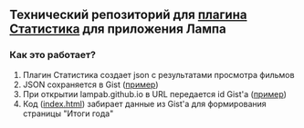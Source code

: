 ## Технический репозиторий для [плагина Статистика](https://github.com/and7ey/lampa/blob/main/README.md#%D1%81%D1%82%D0%B0%D1%82%D0%B8%D1%81%D1%82%D0%B8%D0%BA%D0%B0-statsjs) для приложения Лампа


### Как это работает?
1. Плагин Статистика создает json с результатами просмотра фильмов
2. JSON сохраняется в Gist ([пример](https://gist.github.com/lamp-a/b7d3da5157147e4da223d16235ac6398))
3. При открытии lampab.github.io в URL передается id Gist'a ([пример](https://lamp-a.github.io/#b7d3da5157147e4da223d16235ac6398))
4. Код ([index.html](https://github.com/lamp-a/lamp-a.github.io/blob/60a573256458bdd2497fb4df78f54eb21f6da37b/index.html#L308)) забирает данные из Gist'a для формирования страницы "Итоги года"
